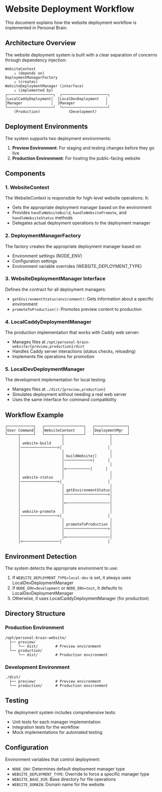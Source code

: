 # Website Deployment Workflow

This document explains how the website deployment workflow is implemented in Personal Brain.

## Architecture Overview

The website deployment system is built with a clear separation of concerns through dependency injection:

```
WebsiteContext
    ↓ (depends on)
DeploymentManagerFactory
    ↓ (creates)
WebsiteDeploymentManager (interface)
    ↓ (implemented by)
┌─────────────────────┐  ┌─────────────────────┐
│LocalCaddyDeployment│  │LocalDevDeployment   │
│Manager             │  │Manager              │
└─────────────────────┘  └─────────────────────┘
    (Production)             (Development)
```

## Deployment Environments

The system supports two deployment environments:

1. **Preview Environment**: For staging and testing changes before they go live
2. **Production Environment**: For hosting the public-facing website

## Components

### 1. WebsiteContext

The WebsiteContext is responsible for high-level website operations. It:

- Gets the appropriate deployment manager based on the environment
- Provides `handleWebsiteBuild`, `handleWebsitePromote`, and `handleWebsiteStatus` methods
- Delegates actual deployment operations to the deployment manager

### 2. DeploymentManagerFactory

The factory creates the appropriate deployment manager based on:
- Environment settings (NODE_ENV)
- Configuration settings
- Environment variable overrides (WEBSITE_DEPLOYMENT_TYPE)

### 3. WebsiteDeploymentManager Interface

Defines the contract for all deployment managers:
- `getEnvironmentStatus(environment)`: Gets information about a specific environment
- `promoteToProduction()`: Promotes preview content to production

### 4. LocalCaddyDeploymentManager

The production implementation that works with Caddy web server:
- Manages files at `/opt/personal-brain-website/{preview,production}/dist`
- Handles Caddy server interactions (status checks, reloading)
- Implements file operations for promotion

### 5. LocalDevDeploymentManager

The development implementation for local testing:
- Manages files at `./dist/{preview,production}`
- Simulates deployment without needing a real web server
- Uses the same interface for command compatibility

## Workflow Example

```
┌────────────┐   ┌──────────────────┐   ┌───────────────┐  
│User Command│   │WebsiteContext    │   │DeploymentMgr  │  
└─────┬──────┘   └────────┬─────────┘   └───────┬───────┘  
      │                   │                     │          
      │ website-build     │                     │          
      │─────────────────>│                     │          
      │                   │                     │          
      │                   │ buildWebsite()      │          
      │                   │────────────>│      │          
      │                   │                     │          
      │                   │<───────────│      │          
      │                   │                     │          
      │ website-status    │                     │          
      │─────────────────>│                     │          
      │                   │                     │          
      │                   │ getEnvironmentStatus│          
      │                   │────────────────────>│          
      │                   │                     │          
      │                   │<────────────────────│          
      │                   │                     │          
      │ website-promote   │                     │          
      │─────────────────>│                     │          
      │                   │                     │          
      │                   │ promoteToProduction │          
      │                   │────────────────────>│          
      │                   │                     │          
      │                   │<────────────────────│          
      │<─────────────────│                     │          
```

## Environment Detection

The system detects the appropriate environment to use:

1. If `WEBSITE_DEPLOYMENT_TYPE=local-dev` is set, it always uses LocalDevDeploymentManager
2. If `NODE_ENV=development` or `NODE_ENV=test`, it defaults to LocalDevDeploymentManager
3. Otherwise, it uses LocalCaddyDeploymentManager (for production)

## Directory Structure

### Production Environment
```
/opt/personal-brain-website/
  ├── preview/
  │   └── dist/        # Preview environment
  └── production/
      └── dist/        # Production environment
```

### Development Environment
```
./dist/
  ├── preview/         # Preview environment
  └── production/      # Production environment
```

## Testing

The deployment system includes comprehensive tests:
- Unit tests for each manager implementation
- Integration tests for the workflow
- Mock implementations for automated testing

## Configuration

Environment variables that control deployment:

- `NODE_ENV`: Determines default deployment manager type
- `WEBSITE_DEPLOYMENT_TYPE`: Override to force a specific manager type
- `WEBSITE_BASE_DIR`: Base directory for file operations
- `WEBSITE_DOMAIN`: Domain name for the website